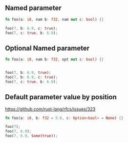 ## Named parameter
```rust
fn foo(a: i8, nam b: f32, nam mut c: bool) {}

foo(7, b: 6.9, c: true);
foo(7, c: true, b: 6.9);
```

## Optional Named parameter
```rust
fn foo(a: i8, nam b: f32, opt mut c: bool) {}


foo(7, b: 6.9, true);
foo(7, b: 6.9, c: true);
foo(7, c: true, b: 6.9);
```

## Default parameter value by position
https://github.com/rust-lang/rfcs/issues/323

```rust
fn foo(a: i8, b: f32 = 5.6, c: Option<bool> = None) {}

foo(7);
foo(7, 6.9);
foo(7, 6.9, Some(true));
```
